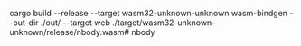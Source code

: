 cargo build --release --target wasm32-unknown-unknown
wasm-bindgen --out-dir ./out/ --target web ./target/wasm32-unknown-unknown/release/nbody.wasm# nbody
